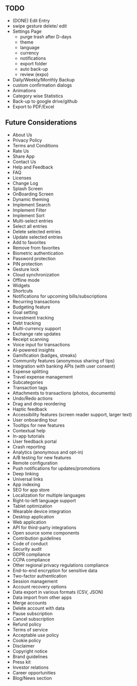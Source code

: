 ## TODO

- (DONE) Edit Entry
- swipe gesture delete/ edit
- Settings Page
  - purge trash after D-days
  - theme
  - language
  - currency
  - notifications
  - export folder
  - auto back-up
  - review (expo)
- Daily/Weekly/Monthly Backup
- custom confirmation dialogs
- Animations
- Category wise Statistics
- Back-up to google drive/github
- Export to PDF/Excel

## Future Considerations

- About Us
- Privacy Policy
- Terms and Conditions
- Rate Us
- Share App
- Contact Us
- Help and Feedback
- FAQ
- Licenses
- Change Log
- Splash Screen
- OnBoarding Screen
- Dynamic theming
- Implement Search
- Implement Filter
- Implement Sort
- Multi-select entries
- Select all entries
- Delete selected entries
- Update selected entries
- Add to favorites
- Remove from favorites
- Biometric authentication
- Password protection
- PIN protection
- Gesture lock
- Cloud synchronization
- Offline mode
- Widgets
- Shortcuts
- Notifications for upcoming bills/subscriptions
- Recurring transactions
- Budgeting feature
- Goal setting
- Investment tracking
- Debt tracking
- Multi-currency support
- Exchange rate updates
- Receipt scanning
- Voice input for transactions
- AI-powered insights
- Gamification (badges, streaks)
- Community features (anonymous sharing of tips)
- Integration with banking APIs (with user consent)
- Expense splitting
- Travel expense management
- Subcategories
- Transaction tags
- Attachments to transactions (photos, documents)
- Undo/Redo actions
- Drag and drop reordering
- Haptic feedback
- Accessibility features (screen reader support, larger text)
- User onboarding tour
- Tooltips for new features
- Contextual help
- In-app tutorials
- User feedback portal
- Crash reporting
- Analytics (anonymous and opt-in)
- A/B testing for new features
- Remote configuration
- Push notifications for updates/promotions
- Deep linking
- Universal links
- App indexing
- SEO for app store
- Localization for multiple languages
- Right-to-left language support
- Tablet optimization
- Wearable device integration
- Desktop application
- Web application
- API for third-party integrations
- Open source some components
- Contribution guidelines
- Code of conduct
- Security audit
- GDPR compliance
- CCPA compliance
- Other regional privacy regulations compliance
- End-to-end encryption for sensitive data
- Two-factor authentication
- Session management
- Account recovery options
- Data export in various formats (CSV, JSON)
- Data import from other apps
- Merge accounts
- Delete account with data
- Pause subscription
- Cancel subscription
- Refund policy
- Terms of service
- Acceptable use policy
- Cookie policy
- Disclaimer
- Copyright notice
- Brand guidelines
- Press kit
- Investor relations
- Career opportunities
- Blog/News section
